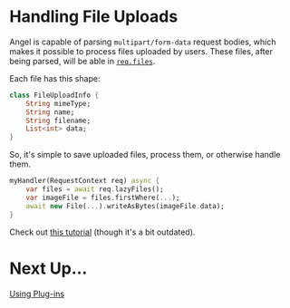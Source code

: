 # Handling File Uploads
Angel is capable of parsing `multipart/form-data` request bodies, which makes it possible to
process files uploaded by users. These files, after being parsed, will be able in
[`req.files`](https://www.dartdocs.org/documentation/angel_framework/latest/angel_framework/RequestContext/files.html).

Each file has this shape:

```dart
class FileUploadInfo {
    String mimeType;
    String name;
    String filename;
    List<int> data;
}
```

So, it's simple to save uploaded files, process them, or otherwise handle them.

```dart
myHandler(RequestContext req) async {
    var files = await req.lazyFiles();
    var imageFile = files.firstWhere(...);
    await new File(...).writeAsBytes(imageFile.data);
}
```

Check out [this tutorial](https://medium.com/@thosakwe/building-a-simple-file-upload-app-with-angel-64938d4ddc61) (though it's a bit outdated).

# Next Up...
[Using Plug-ins](using-plugins.md)